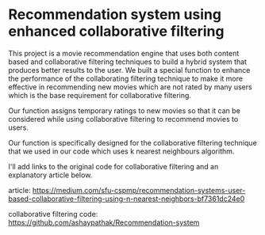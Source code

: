 # Recommendation system using enhanced collaborative filtering

This project is a movie recommendation engine that uses both content based and collaborative filtering techniques to build a hybrid system that produces better results to the user. We built a special function to enhance the performance of the collaborating filtering technique to make it more effective in recommending new movies which are not rated by many users which is the base requirement for collaborative filtering.

Our function assigns temporary ratings to new movies so that it can be considered while using collaborative filtering to recommend movies to users.

Our function is specifically designed for the collaborative filtering technique that we used in our code which uses k nearest neighbours algorithm.

I'll add links to the original code for collaborative filtering and an explanatory article below.

article: https://medium.com/sfu-cspmp/recommendation-systems-user-based-collaborative-filtering-using-n-nearest-neighbors-bf7361dc24e0

collaborative filtering code: https://github.com/ashaypathak/Recommendation-system
